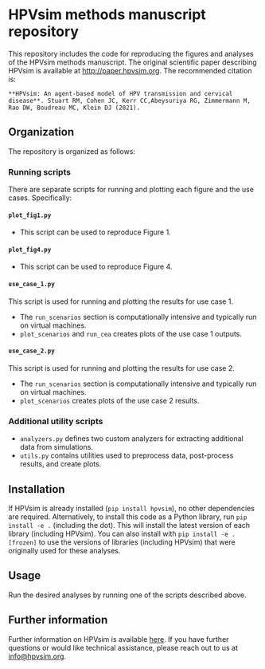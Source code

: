 # HPVsim methods manuscript repository

This repository includes the code for reproducing the figures and analyses of the HPVsim methods manuscript. The original scientific paper describing HPVsim is available at http://paper.hpvsim.org. The recommended citation is:

    **HPVsim: An agent-based model of HPV transmission and cervical disease**. Stuart RM, Cohen JC, Kerr CC,Abeysuriya RG, Zimmermann M, Rao DW, Boudreau MC, Klein DJ (2021).

## Organization

The repository is organized as follows:

### Running scripts

There are separate scripts for running and plotting each figure and the use cases. Specifically:

#### `plot_fig1.py`
 - This script can be used to reproduce Figure 1.

#### `plot_fig4.py` 
- This script can be used to reproduce Figure 4.

#### `use_case_1.py`
This script is used for running and plotting the results for use case 1.
- The `run_scenarios` section is computationally intensive and typically run on virtual machines.
 - `plot_scenarios` and `run_cea` creates plots of the use case 1 outputs.

#### `use_case_2.py`
This script is used for running and plotting the results for use case 2.
- The `run_scenarios` section is computationally intensive and typically run on virtual machines.
 - `plot_scenarios` creates plots of the use case 2 results.


### Additional utility scripts
- `analyzers.py` defines two custom analyzers for extracting additional data from simulations.
- `utils.py` contains utilities used to preprocess data, post-process results, and create plots.


## Installation

If HPVsim is already installed (`pip install hpvsim`), no other dependencies are required. Alternatively, to install this code as a Python library, run `pip install -e .` (including the dot). This will install the latest version of each library (including HPVsim). You can also install with `pip install -e .[frozen]` to use the versions of libraries (including HPVsim) that were originally used for these analyses. 


## Usage

Run the desired analyses by running one of the scripts described above.


## Further information

Further information on HPVsim is available [here](http://docs.hpvsim.org). If you have further questions or would like technical assistance, please reach out to us at info@hpvsim.org.
